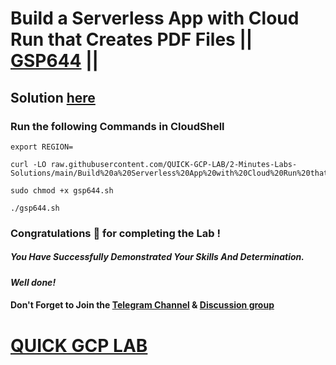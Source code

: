 # Build a Serverless App with Cloud Run that Creates PDF Files || [GSP644](https://www.cloudskillsboost.google/focuses/8390?parent=catalog) ||

## Solution [here]()

### Run the following Commands in CloudShell

```
export REGION=
```
```
curl -LO raw.githubusercontent.com/QUICK-GCP-LAB/2-Minutes-Labs-Solutions/main/Build%20a%20Serverless%20App%20with%20Cloud%20Run%20that%20Creates%20PDF%20Files/gsp644.sh

sudo chmod +x gsp644.sh

./gsp644.sh
```

### Congratulations 🎉 for completing the Lab !

##### *You Have Successfully Demonstrated Your Skills And Determination.*

#### *Well done!*

#### Don't Forget to Join the [Telegram Channel](https://t.me/QuickGcpLab) & [Discussion group](https://t.me/QuickGcpLabChats)

# [QUICK GCP LAB](https://www.youtube.com/@quickgcplab)